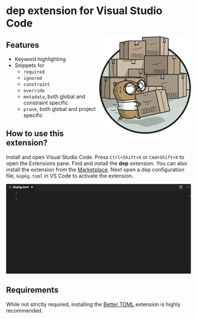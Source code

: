 # dep extension for Visual Studio Code

<img src="https://github.com/carolynvs/vscode-dep/raw/master/images/dep-logo.png" align="right" alt="gopher carrying moving boxes" width="250">

## Features

* Keyword highlighting
* Snippets for
  * `required`
  * `ignored`
  * `constraint`
  * `override`
  * `metadata`, both global and constraint specific
  * `prune`, both global and project specific
 
## How to use this extension?

Install and open Visual Studio Code. Press `Ctrl+Shift+X` or `Cmd+Shift+X` to open the Extensions pane. Find and install the **dep** extension. You can also install the extension from the [Marketplace](https://marketplace.visualstudio.com/items?itemName=carolynvs.dep). Next open a dep configuration file, `Gopkg.toml` in VS Code to activate the extension.

![screenshot](https://github.com/carolynvs/vscode-dep/raw/master/images/vscode-dep.gif)

## Requirements

While not strictly required, installing the [Better TOML](https://marketplace.visualstudio.com/items?itemName=bungcip.better-toml) extension is highly recommended.
